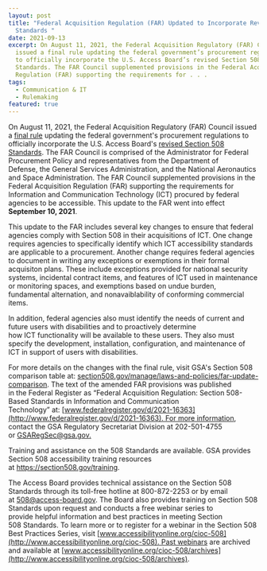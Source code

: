 ```yaml
---
layout: post
title: "Federal Acquisition Regulation (FAR) Updated to Incorporate Revised 508
  Standards "
date: 2021-09-13
excerpt: On August 11, 2021, the Federal Acquisition Regulatory (FAR) Council
  issued a final rule updating the federal government’s procurement regulations
  to officially incorporate the U.S. Access Board’s revised Section 508
  Standards. The FAR Council supplemented provisions in the Federal Acquisition
  Regulation (FAR) supporting the requirements for . . .
tags:
  - Communication & IT
  - Rulemaking
featured: true
---
```

On August 11, 2021, the Federal Acquisition Regulatory (FAR) Council issued a [final rule](https://www.federalregister.gov/documents/2021/08/11/2021-16363/federal-acquisition-regulation-section-508-based-standards-in-information-and-communication) updating the federal government's procurement regulations to officially incorporate the U.S. Access Board's [revised Section 508 Standards](https://www.access-board.gov/ict/). The FAR Council is comprised of the Administrator for Federal Procurement Policy and representatives from the Department of Defense, the General Services Administration, and the National Aeronautics and Space Administration. The FAR Council supplemented provisions in the Federal Acquisition Regulation (FAR) supporting the requirements for Information and Communication Technology (ICT) procured by federal agencies to be accessible. This update to the FAR went into effect **September 10, 2021**.

This update to the FAR includes several key changes to ensure that federal agencies comply with Section 508 in their acquisitions of ICT. One change requires agencies to specifically identify which ICT accessibility standards are applicable to a procurement. Another change requires federal agencies to document in writing any exceptions or exemptions in their formal acquisiton plans. These include exceptions provided for national security systems, incidental contract items, and features of ICT used in maintenance or monitoring spaces, and exemptions based on undue burden, fundamental alternation, and nonavaiblability of conforming commercial items.

In addition, federal agencies also must identify the needs of current and future users with disabilities and to proactively determine how ICT functionality will be available to these users. They also must specify the development, installation, configuration, and maintenance of ICT in support of users with disabilities. 

For more details on the changes with the final rule, visit GSA's Section 508 comparison table at: [section508.gov/manage/laws-and-policies/far-update-comparison](https://www.section508.gov/manage/laws-and-policies/far-update-comparison/). The text of the amended FAR provisions was published in the Federal Register as “Federal Acquisition Regulation: Section 508-Based Standards in Information and Communication Technology” at: [www.federalregister.gov/d/2021-16363](http://www.federalregister.gov/d/2021-16363). For more information, contact the GSA Regulatory Secretariat Division at 202-501-4755 or [GSARegSec@gsa.gov.](mailto:GSARegSec@gsa.gov)  

Training and assistance on the 508 Standards are available. GSA provides Section 508 accessibility training resources at <https://section508.gov/training>.  

The Access Board provides technical assistance on the Section 508 Standards through its toll-free hotline at 800-872-2253 or by email at [508@access-board.gov](mailto:508@access-board.gov). The Board also provides training on Section 508 Standards upon request and conducts a free webinar series to provide helpful information and best practices in meeting Section 508 Standards. To learn more or to register for a webinar in the Section 508 Best Practices Series, visit [www.accessibilityonline.org/cioc-508](http://www.accessibilityonline.org/cioc-508). Past webinars are archived and available at [www.accessibilityonline.org/cioc-508/archives](http://www.accessibilityonline.org/cioc-508/archives).
